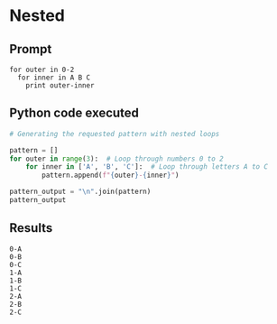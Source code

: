 # Nested

## Prompt

```
for outer in 0-2  
  for inner in A B C
    print outer-inner
```
## Python code executed

```python
# Generating the requested pattern with nested loops

pattern = []
for outer in range(3):  # Loop through numbers 0 to 2
    for inner in ['A', 'B', 'C']:  # Loop through letters A to C
        pattern.append(f"{outer}-{inner}")

pattern_output = "\n".join(pattern)
pattern_output

```

## Results
```
0-A
0-B
0-C
1-A
1-B
1-C
2-A
2-B
2-C
```

